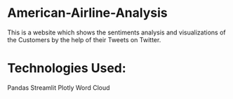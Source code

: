 # American-Airline-Analysis
This is a website which shows the sentiments analysis and visualizations of the Customers by the help of their Tweets on Twitter.
# Technologies Used:
Pandas
Streamlit
Plotly
Word Cloud
